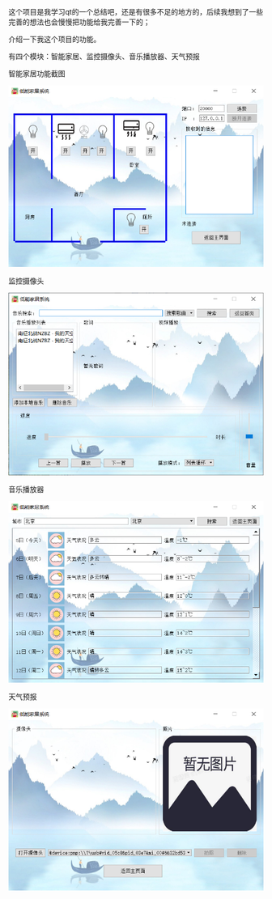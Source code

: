 这个项目是我学习qt的一个总结吧，还是有很多不足的地方的，后续我想到了一些完善的想法也会慢慢把功能给我完善一下的；

介绍一下我这个项目的功能。

有四个模块：智能家居、监控摄像头、音乐播放器、天气预报







智能家居功能截图

![image](cimg/Snipaste1.png)

监控摄像头

![image](cimg/Snipaste2.png)

音乐播放器

![image](cimg/Snipaste_3.png)

天气预报

![image](cimg/Snipaste_4.png)

